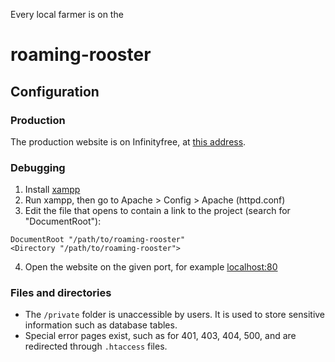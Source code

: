 Every local farmer is on the

# roaming-rooster

## Configuration

### Production

The production website is on Infinityfree, at [this address](http://roaming-rooster.42web.io).

### Debugging

1. Install [xampp](https://www.apachefriends.org/download.html)
2. Run xampp, then go to Apache > Config > Apache (httpd.conf)
3. Edit the file that opens to contain a link to the project (search for "DocumentRoot"):
```
DocumentRoot "/path/to/roaming-rooster"
<Directory "/path/to/roaming-rooster">
```
4. Open the website on the given port, for example [localhost:80](http://localhost:80)

### Files and directories

- The `/private` folder is unaccessible by users. It is used to store sensitive information such as database tables.
- Special error pages exist, such as for 401, 403, 404, 500, and are redirected through `.htaccess` files.
